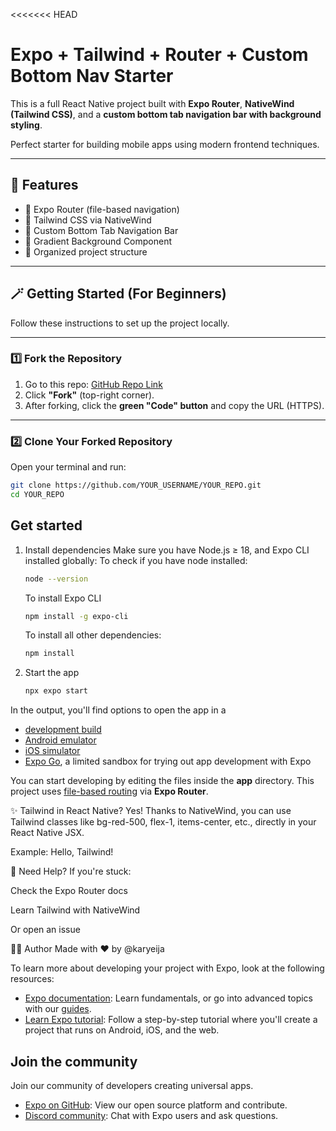<<<<<<< HEAD

# Expo + Tailwind + Router + Custom Bottom Nav Starter

This is a full React Native project built with **Expo Router**, **NativeWind (Tailwind CSS)**, and a **custom bottom tab navigation bar with background styling**.

Perfect starter for building mobile apps using modern frontend techniques.

---

## 🌟 Features

- 🚀 Expo Router (file-based navigation)
- 🎨 Tailwind CSS via NativeWind
- 🧭 Custom Bottom Tab Navigation Bar
- 🌈 Gradient Background Component
- 📁 Organized project structure

---

## 🪄 Getting Started (For Beginners)

Follow these instructions to set up the project locally.

---

### 1️⃣ Fork the Repository

1. Go to this repo: [GitHub Repo Link](https://github.com/karyeija/nativewind-expo-router-starter)
2. Click **"Fork"** (top-right corner).
3. After forking, click the **green "Code" button** and copy the URL (HTTPS).

---

### 2️⃣ Clone Your Forked Repository

Open your terminal and run:

```bash
git clone https://github.com/YOUR_USERNAME/YOUR_REPO.git
cd YOUR_REPO
```

## Get started

1. Install dependencies
   Make sure you have Node.js ≥ 18, and Expo CLI installed globally:
   To check if you have node installed:
   
   ```bash
   node --version
   ```
   To install Expo CLI
   ```bash
   npm install -g expo-cli
   ```
   To install all other dependencies:
   ```bash
   npm install
   ```

2. Start the app

   ```bash
   npx expo start
   ```

In the output, you'll find options to open the app in a

- [development build](https://docs.expo.dev/develop/development-builds/introduction/)
- [Android emulator](https://docs.expo.dev/workflow/android-studio-emulator/)
- [iOS simulator](https://docs.expo.dev/workflow/ios-simulator/)
- [Expo Go](https://expo.dev/go), a limited sandbox for trying out app development with Expo

You can start developing by editing the files inside the **app** directory. This project uses [file-based routing](https://expo.github.io/router/docs) via **Expo Router**.



✨ Tailwind in React Native?
Yes! Thanks to NativeWind, you can use Tailwind classes like bg-red-500, flex-1, items-center, etc., directly in your React Native JSX.

Example:
<View className="flex-1 items-center justify-center bg-black">
  <Text className="text-white text-lg">Hello, Tailwind!</Text>
</View>

🙋 Need Help?
If you're stuck:

Check the Expo Router docs

Learn Tailwind with NativeWind

Or open an issue

🧑‍💻 Author
Made with ❤️ by @karyeija

To learn more about developing your project with Expo, look at the following resources:

- [Expo documentation](https://docs.expo.dev/): Learn fundamentals, or go into advanced topics with our [guides](https://docs.expo.dev/guides).
- [Learn Expo tutorial](https://docs.expo.dev/tutorial/introduction/): Follow a step-by-step tutorial where you'll create a project that runs on Android, iOS, and the web.

## Join the community

Join our community of developers creating universal apps.

- [Expo on GitHub](https://github.com/expo/expo): View our open source platform and contribute.
- [Discord community](https://chat.expo.dev): Chat with Expo users and ask questions.
>>>>>>>
